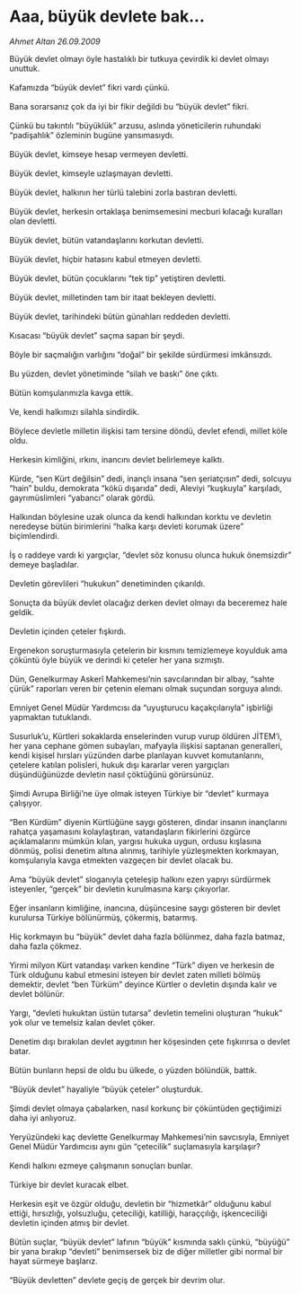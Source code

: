 # Aaa, büyük devlete bak...

*Ahmet Altan 26.09.2009*

<div class="taraf_structure_2col_1zq">
<div class="margen_n">



 <p>Büyük devlet olmayı öyle hastalıklı bir tutkuya çevirdik ki devlet olmayı unuttuk. <br/><br/>Kafamızda “büyük devlet” fikri vardı çünkü. <br/><br/>Bana sorarsanız çok da iyi bir fikir değildi bu “büyük devlet” fikri. <br/><br/>Çünkü bu takıntılı “büyüklük” arzusu, aslında yöneticilerin ruhundaki “padişahlık” özleminin bugüne yansımasıydı. <br/><br/>Büyük devlet, kimseye hesap vermeyen devletti. <br/><br/>Büyük devlet, kimseyle uzlaşmayan devletti. <br/><br/>Büyük devlet, halkının her türlü talebini zorla bastıran devletti. <br/><br/>Büyük devlet, herkesin ortaklaşa benimsemesini mecburi kılacağı kuralları olan devletti. <br/><br/>Büyük devlet, bütün vatandaşlarını korkutan devletti. <br/><br/>Büyük devlet, hiçbir hatasını kabul etmeyen devletti. <br/><br/>Büyük devlet, bütün çocuklarını “tek tip” yetiştiren devletti. <br/><br/>Büyük devlet, milletinden tam bir itaat bekleyen devletti. <br/><br/>Büyük devlet, tarihindeki bütün günahları reddeden devletti. <br/><br/>Kısacası “büyük devlet” saçma sapan bir şeydi. <br/><br/>Böyle bir saçmalığın varlığını “doğal” bir şekilde sürdürmesi imkânsızdı. <br/><br/>Bu yüzden, devlet yönetiminde “silah ve baskı” öne çıktı. <br/><br/>Bütün komşularımızla kavga ettik. <br/><br/>Ve, kendi halkımızı silahla sindirdik. <br/><br/>Böylece devletle milletin ilişkisi tam tersine döndü, devlet efendi, millet köle oldu. <br/><br/>Herkesin kimliğini, ırkını, inancını devlet belirlemeye kalktı. <br/><br/>Kürde, “sen Kürt değilsin” dedi, inançlı insana “sen şeriatçısın” dedi, solcuyu “hain” buldu, demokrata “kökü dışarıda” dedi, Aleviyi “kuşkuyla” karşıladı, gayrımüslimleri “yabancı” olarak gördü. <br/><br/>Halkından böylesine uzak olunca da kendi halkından korktu ve devletin neredeyse bütün birimlerini “halka karşı devleti korumak üzere” biçimlendirdi. <br/><br/>İş o raddeye vardı ki yargıçlar, “devlet söz konusu olunca hukuk önemsizdir” demeye başladılar. <br/><br/>Devletin görevlileri “hukukun” denetiminden çıkarıldı. <br/><br/>Sonuçta da büyük devlet olacağız derken devlet olmayı da beceremez hale geldik. <br/><br/>Devletin içinden çeteler fışkırdı. <br/><br/>Ergenekon soruşturmasıyla çetelerin bir kısmını temizlemeye koyulduk ama çöküntü öyle büyük ve derindi ki çeteler her yana sızmıştı. <br/><br/>Dün, Genelkurmay Askerî Mahkemesi’nin savcılarından bir albay, “sahte çürük” raporları veren bir çetenin elemanı olmak suçundan sorguya alındı. <br/><br/>Emniyet Genel Müdür Yardımcısı da “uyuşturucu kaçakçılarıyla” işbirliği yapmaktan tutuklandı. <br/><br/>Susurluk’u, Kürtleri sokaklarda enselerinden vurup vurup öldüren JİTEM’i, her yana cephane gömen subayları, mafyayla ilişkisi saptanan generalleri, kendi kişisel hırsları yüzünden darbe planlayan kuvvet komutanlarını, çetelere katılan polisleri, hukuk dışı kararlar veren yargıçları düşündüğünüzde devletin nasıl çöktüğünü görürsünüz. <br/><br/>Şimdi Avrupa Birliği’ne üye olmak isteyen Türkiye bir “devlet” kurmaya çalışıyor. <br/><br/>“Ben Kürdüm” diyenin Kürtlüğüne saygı gösteren, dindar insanın inançlarını rahatça yaşamasını kolaylaştıran, vatandaşların fikirlerini özgürce açıklamalarını mümkün kılan, yargısı hukuka uygun, ordusu kışlasına dönmüş, polisi denetim altına alınmış, tarihiyle yüzleşmekten korkmayan, komşularıyla kavga etmekten vazgeçen bir devlet olacak bu.<br/><br/>Ama “büyük devlet” sloganıyla çeteleşip halkını ezen yapıyı sürdürmek isteyenler, “gerçek” bir devletin kurulmasına karşı çıkıyorlar. <br/><br/>Eğer insanların kimliğine, inancına, düşüncesine saygı gösteren bir devlet kurulursa Türkiye bölünürmüş, çökermiş, batarmış. <br/><br/>Hiç korkmayın bu “büyük” devlet daha fazla bölünmez, daha fazla batmaz, daha fazla çökmez. <br/><br/>Yirmi milyon Kürt vatandaşı varken kendine “Türk” diyen ve herkesin de Türk olduğunu kabul etmesini isteyen bir devlet zaten milleti bölmüş demektir, devlet “ben Türküm” deyince Kürtler o devletin dışında kalır ve devlet bölünür. <br/><br/>Yargı, “devleti hukuktan üstün tutarsa” devletin temelini oluşturan “hukuk” yok olur ve temelsiz kalan devlet çöker. <br/><br/>Denetim dışı bırakılan devlet aygıtının her köşesinden çete fışkırırsa o devlet batar. <br/><br/>Bütün bunların hepsi de oldu bu ülkede, o yüzden bölündük, battık. <br/><br/>“Büyük devlet” hayaliyle “büyük çeteler” oluşturduk. <br/><br/>Şimdi devlet olmaya çabalarken, nasıl korkunç bir çöküntüden geçtiğimizi daha iyi anlıyoruz. <br/><br/>Yeryüzündeki kaç devlette Genelkurmay Mahkemesi’nin savcısıyla, Emniyet Genel Müdür Yardımcısı aynı gün “çetecilik” suçlamasıyla karşılaşır? <br/><br/>Kendi halkını ezmeye çalışmanın sonuçları bunlar. <br/><br/>Türkiye bir devlet kuracak elbet. <br/><br/>Herkesin eşit ve özgür olduğu, devletin bir “hizmetkâr” olduğunu kabul ettiği, hırsızlığı, yolsuzluğu, çeteciliği, katilliği, haraççılığı, işkenceciliği devletin içinden atmış bir devlet. <br/><br/>Bütün suçlar, “büyük devlet” lafının “büyük” kısmında saklı çünkü, “büyüğü” bir yana bırakıp “devleti” benimsersek biz de diğer milletler gibi normal bir hayat sürmeye başlarız. <br/><br/>“Büyük devletten” devlete geçiş de gerçek bir devrim olur.</p>
<br/>
<br/>
<br/>



<br/>


<div id="taraf_not">
</div>

</div>


</div>
